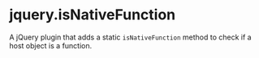 jquery.isNativeFunction
=======================

A jQuery plugin that adds a static `isNativeFunction` method to check if a host object is a function.
